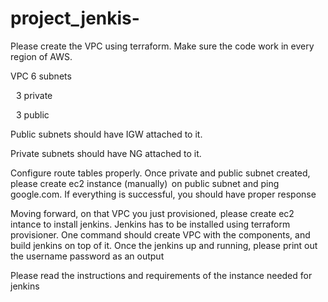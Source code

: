 # project_jenkis-
Please create the VPC using terraform. Make sure the code work in every region of AWS. 

VPC
6 subnets

   3 private 

   3 public 

Public subnets should have IGW attached to it. 

Private subnets should have NG attached to it. 

Configure route tables properly. Once private and public subnet created, please create ec2 instance (manually)  on public subnet and ping google.com. If everything is successful, you should have proper response

Moving forward, on that VPC you just provisioned, please create ec2 intance to install jenkins. Jenkins has to be installed using terraform provisioner. One command should create VPC with the components, and build jenkins on top of it. Once the jenkins up and running, please print out the username password as an output

Please read the instructions and requirements of the instance needed for jenkins
